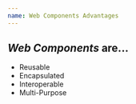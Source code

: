 ```yaml
---
name: Web Components Advantages
---
```


## _Web Components_ are...

<ul>
  <li>Reusable</li>
  <li>Encapsulated</li>
  <li>Interoperable</li>
  <li>Multi-Purpose</li>
</ul>
